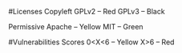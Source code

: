 #Licenses
  Copyleft 
	GPLv2 – Red 
	GPLv3 – Black

  Permissive
	Apache – Yellow
    	MIT – Green 

#Vulnerabilities 
    Scores
    	0<X<6 – Yellow
	X>6 – Red 
